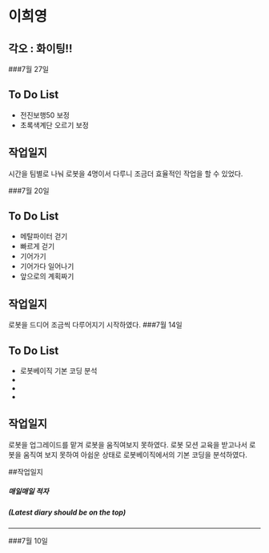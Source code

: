 
# 이희영
## 각오 : 화이팅!!
###7월 27일

## To Do List

  - 전진보행50 보정
  - 초록색계단 오르기 보정

## 작업일지

  시간을 팀별로 나눠 로봇을 4명이서 다루니 조금더 효율적인 작업을 할 수 있었다. 



###7월 20일

## To Do List

  - 메탈파이터 걷기
  - 빠르게 걷기
  - 기어가기
  - 기어가다 일어나기
  - 앞으로의 계획짜기

## 작업일지
  로봇을 드디어 조금씩 다루어지기 시작하였다.
###7월 14일

## To Do List

  - 로봇베이직 기본 코딩 분석 
  - 
  - 
  - 
## 작업일지
 로봇을 업그레이드를 맡겨 로봇을 움직여보지 못하였다. 로봇 모션 교육을 받고나서 로봇을 움직여 보지 못하여 아쉽운 상태로 로봇베이직에서의 기본 코딩을 분석하였다. 
 
##작업일지
##### 매일매일 적자
##### (Latest diary should be on the top)
----------
###7월 10일
 